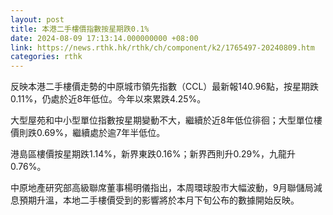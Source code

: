 ```yaml
---
layout: post
title: 本港二手樓價指數按星期跌0.1%
date: 2024-08-09 17:13:14.000000000 +08:00
link: https://news.rthk.hk/rthk/ch/component/k2/1765497-20240809.htm
categories: rthk
---
```


反映本港二手樓價走勢的中原城市領先指數（CCL）最新報140.96點，按星期跌0.11%，仍處於近8年低位。今年以來累跌4.25%。

大型屋苑和中小型單位指數按星期變動不大，繼續於近8年低位徘徊；大型單位樓價則跌0.69%，繼續處於逾7年半低位。

港島區樓價按星期跌1.14%，新界東跌0.16%；新界西則升0.29%，九龍升0.76%。

中原地產研究部高級聯席董事楊明儀指出，本周環球股市大幅波動，9月聯儲局減息預期升溫，本地二手樓價受到的影響將於本月下旬公布的數據開始反映。
